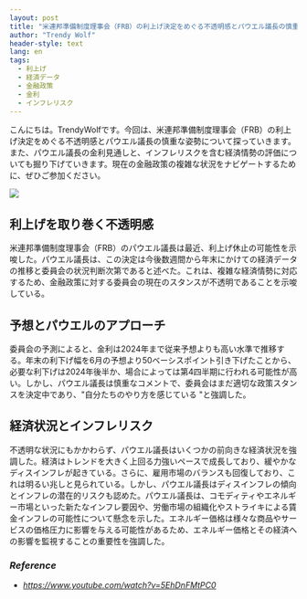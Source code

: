 ```yaml
---
layout: post
title: "米連邦準備制度理事会（FRB）の利上げ決定をめぐる不透明感とパウエル議長の慎重姿勢"
author: "Trendy Wolf"
header-style: text
lang: en
tags:
  - 利上げ
  - 経済データ
  - 金融政策
  - 金利
  - インフレリスク
---
```


こんにちは。TrendyWolfです。今回は、米連邦準備制度理事会（FRB）の利上げ決定をめぐる不透明感とパウエル議長の慎重な姿勢について探っていきます。また、パウエル議長の金利見通しと、インフレリスクを含む経済情勢の評価についても掘り下げていきます。現在の金融政策の複雑な状況をナビゲートするために、ぜひご参加ください。

<img
    src="https://i.ytimg.com/vi/5EhDnFMtPC0/hqdefault.jpg"
/>


## 利上げを取り巻く不透明感
米連邦準備制度理事会（FRB）のパウエル議長は最近、利上げ休止の可能性を示唆した。パウエル議長は、この決定は今後数週間から年末にかけての経済データの推移と委員会の状況判断次第であると述べた。これは、複雑な経済情勢に対応するため、金融政策に対する委員会の現在のスタンスが不透明であることを示唆している。

## 予想とパウエルのアプローチ
委員会の予測によると、金利は2024年まで従来予想よりも高い水準で推移する。年末の利下げ幅を6月の予想より50ベーシスポイント引き下げたことから、必要な利下げは2024年後半か、場合によっては第4四半期に行われる可能性が高い。しかし、パウエル議長は慎重なコメントで、委員会はまだ適切な政策スタンスを決定中であり、"自分たちのやり方を感じている "と強調した。

## 経済状況とインフレリスク
不透明な状況にもかかわらず、パウエル議長はいくつかの前向きな経済状況を強調した。経済はトレンドを大きく上回る力強いペースで成長しており、緩やかなディスインフレが起きている。さらに、雇用市場のバランスも回復しており、これは明るい兆しと見られている。しかし、パウエル議長はディスインフレの傾向とインフレの潜在的リスクも認めた。パウエル議長は、コモディティやエネルギー市場といった新たなインフレ要因や、労働市場の組織化やストライキによる賃金インフレの可能性について懸念を示した。エネルギー価格は様々な商品やサービスの価格圧力に影響を与える可能性があるため、エネルギー価格とその経済への影響を監視することの重要性を強調した。


### _Reference_
- _https://www.youtube.com/watch?v=5EhDnFMtPC0_

